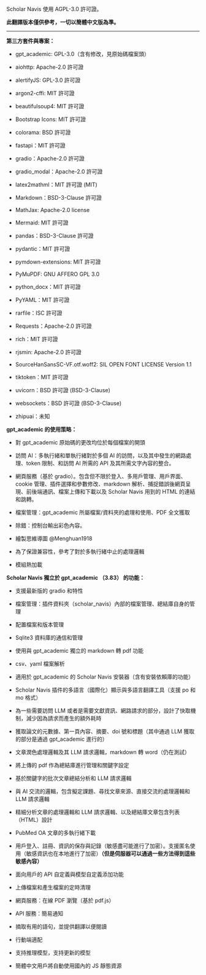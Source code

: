 Scholar Navis 使用 AGPL-3.0 許可證。

**此翻譯版本僅供參考，一切以簡體中文版為準。**

---

**第三方套件與專案：**

- gpt_academic: GPL-3.0（含有修改，見原始碼檔案頭）

- aiohttp: Apache-2.0 許可證

- alertifyJS: GPL-3.0 許可證

- argon2-cffi: MIT 許可證

- beautifulsoup4: MIT 許可證

- Bootstrap Icons: MIT 許可證

- colorama: BSD 許可證

- fastapi：MIT 許可證

- gradio：Apache-2.0 許可證

- gradio_modal：Apache-2.0 許可證

- latex2mathml：MIT 許可證 (MIT)

- Markdown：BSD-3-Clause 許可證

- MathJax: Apache-2.0 license

- Mermaid: MIT 許可證

- pandas：BSD-3-Clause 許可證

- pydantic：MIT 許可證

- pymdown-extensions: MIT 許可證

- PyMuPDF: GNU AFFERO GPL 3.0

- python_docx：MIT 許可證

- PyYAML：MIT 許可證

- rarfile：ISC 許可證

- Requests：Apache-2.0 許可證

- rich：MIT 許可證

- rjsmin: Apache-2.0 許可證

- SourceHanSansSC-VF.otf.woff2: SIL OPEN FONT LICENSE Version 1.1

- tiktoken：MIT 許可證

- uvicorn：BSD 許可證 (BSD-3-Clause)

- websockets：BSD 許可證 (BSD-3-Clause)

- zhipuai：未知

**gpt_academic 的使用策略：**

- 對 gpt_academic 原始碼的更改均位於每個檔案的開頭

- 訪問 AI：多執行緒和單執行緒對於多個 AI 的訪問，以及其中發生的網路處理、token 限制、和訪問 AI 所需的 API 及其所需文字內容的整合。

- 網頁服務（基於 gradio）。包含但不限於登入、多用戶管理、用戶界面、cookie 管理、插件選擇和參數修改、markdown 解析、捕捉錯誤後網頁呈現、前後端通訊、檔案上傳和下載以及 Scholar Navis 用到的 HTML 的連結和跳轉。

- 檔案管理：gpt_academic 所屬檔案/資料夾的處理和使用、PDF 全文獲取

- 除錯：控制台輸出彩色內容。

- 繪製思維導圖 @Menghuan1918

- 為了保證兼容性，參考了對於多執行緒中止的處理邏輯

- 模組熱加載

**Scholar Navis 獨立於 gpt_academic （3.83） 的功能：**

- 支援最新版的 gradio 和特性

- 檔案管理：插件資料夾（scholar_navis）內部的檔案管理、總結庫自身的管理

- 配置檔案和版本管理

- Sqlite3 資料庫的通信和管理

- 使用與 gpt_academic 獨立的 markdown 轉 pdf 功能

- csv、yaml 檔案解析

- 適用於 gpt_academic 的 Scholar Navis 安裝器（含有安裝依賴庫的功能）

- Scholar Navis 插件的多語言（國際化）顯示與多語言翻譯工具（支援 po 和 mo 格式）

- 為一些需要訪問 LLM 或者是需要文獻資訊、網路請求的部分，設計了快取機制，減少因為請求而產生的額外耗時

- 獲取論文的元數據、第一頁內容、摘要、doi 號和標題（其中通過 LLM 獲取的部分是通過 gpt_academic 進行的）

- 文章潤色處理邏輯及其 LLM 請求邏輯，markdown 轉 word（仍在測試）

- 將上傳的 pdf 作為總結庫進行管理和關鍵字設定

- 基於關鍵字的批次文章總結分析和 LLM 請求邏輯

- 與 AI 交流的邏輯，包含擬定課題、尋找文章來源、直接交流的處理邏輯和 LLM 請求邏輯

- 精細分析文章的處理邏輯和 LLM 請求邏輯、以及總結庫文章包含列表（HTML）設計

- PubMed OA 文章的多執行緒下載

- 用戶登入、註冊、資訊的保存與記錄（敏感盡可能進行了加密）。支援匿名使用（敏感資訊也在本地進行了加密）**（但是伺服器可以通過一些方法得到這些敏感內容）**

- 面向用戶的 API 自定義與模型自定義添加功能

- 上傳檔案和產生檔案的定時清理

- 網頁服務：在線 PDF 瀏覽（基於 pdf.js）

- API 服務：簡易通知

- 摘取有用的語句，並提供翻譯以便閱讀

- 行動端適配

- 支持推理模型，支持更新的模型

- 簡體中文用戶將自動使用國內的 JS 靜態資源
